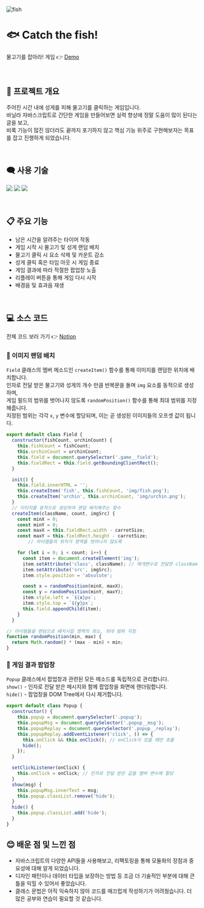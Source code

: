 ![fish](https://user-images.githubusercontent.com/110226567/213706360-87de7b9a-53ff-42d0-94ed-a0df788f815d.png)

# 🐟 Catch the fish!

물고기를 잡아라! 게임 👉 [Demo](https://gardenny.github.io/catch-the-fish/)

<br />

## 📢 프로젝트 개요

주어진 시간 내에 성게를 피해 물고기를 클릭하는 게임입니다.<br />
바닐라 자바스크립트로 간단한 게임을 만들어보면 실력 향상에 정말 도움이 많이 된다는 글을 보고,<br />
비록 기능이 많진 않더라도 끝까지 포기하지 않고 핵심 기능 위주로 구현해보자는 목표를 잡고 진행하게 되었습니다.

<br />

## 🗨️ 사용 기술

<p>
  <img src="https://img.shields.io/badge/HTML-e34f26?style=flat-square&logo=HTML5&logoColor=white" />
  <img src="https://img.shields.io/badge/CSS-1572b6?style=flat-square&logo=CSS3&logoColor=white" />
  <img src="https://img.shields.io/badge/JavaScript-f7df1e?style=flat-square&logo=JavaScript&logoColor=white" />
</p>

<br />

## 📋 주요 기능

- 남은 시간을 알려주는 타이머 작동
- 게임 시작 시 물고기 및 성게 랜덤 배치
- 물고기 클릭 시 요소 삭제 및 카운트 감소
- 성게 클릭 혹은 타임 아웃 시 게임 종료
- 게임 결과에 따라 적절한 팝업창 노출
- 리플레이 버튼을 통해 게임 다시 시작
- 배경음 및 효과음 재생

<br />

## 💻 소스 코드

전체 코드 보러 가기 👉 [Notion](https://imjone.notion.site/Catch-the-fish-0f2e6609e83d43e2838d933a9c9c5b39?pvs=4)

### 📍 이미지 랜덤 배치

`Field` 클래스의 멤버 메소드인 `createItem()` 함수를 통해 이미지를 랜덤한 위치에 배치합니다.<br />
인자로 전달 받은 물고기와 성게의 개수 만큼 반복문을 돌며 `img` 요소를 동적으로 생성하며,<br />
게임 필드의 범위를 벗어나지 않도록 `randomPosition()` 함수를 통해 최대 범위를 지정해줍니다.<br />
지정된 범위는 각각 `x`, `y` 변수에 할당되며, 이는 곧 생성된 이미지들의 오프셋 값이 됩니다.

```javascript
export default class Field {
  constructor(fishCount, urchinCount) {
    this.fishCount = fishCount;
    this.urchinCount = urchinCount;
    this.field = document.querySelector('.game__field');
    this.fieldRect = this.field.getBoundingClientRect();
  }

  init() {
    this.field.innerHTML = '';
    this.createItem('fish', this.fishCount, 'img/fish.png');
    this.createItem('urchin', this.urchinCount, 'img/urchin.png');
  }
  // 이미지를 동적으로 생성하여 랜덤 배치해주는 함수
  createItem(className, count, imgSrc) {
    const minX = 0;
    const minY = 0;
    const maxX = this.fieldRect.width - carrotSize;
    const maxY = this.fieldRect.height - carrotSize;
		// 아이템들의 위치가 영역을 벗어나지 않도록

    for (let i = 0; i < count; i++) {
      const item = document.createElement('img');
      item.setAttribute('class', className); // 매개변수로 전달한 className
      item.setAttribute('src', imgSrc);
      item.style.position = 'absolute';

      const x = randomPosition(minX, maxX);
      const y = randomPosition(minY, maxY);
      item.style.left = `${x}px`;
      item.style.top = `${y}px`;
      this.field.appendChild(item);
    }
  }

// 아이템들을 랜덤으로 배치시킬 영역의 최소, 최대 범위 지정
function randomPosition(min, max) {
  return Math.random() * (max - min) + min;
}
```

### 📍 게임 결과 팝업창

`Popup` 클래스에서 팝업창과 관련된 모든 메소드를 독립적으로 관리합니다.<br />
`show()` - 인자로 전달 받은 메시지와 함께 팝업창을 화면에 렌더링합니다.<br />
`hide()` - 팝업창을 DOM Tree에서 다시 제거합니다.

```javascript
export default class Popup {
  constructor() {
    this.popup = document.querySelector('.popup');
    this.popupMsg = document.querySelector('.popup__msg');
    this.popupReplay = document.querySelector('.popup__replay');
    this.popupReplay.addEventListener('click', () => {
      this.onClick && this.onClick(); // onClick이 있을 때만 호출
      hide();
    });
  }

  setClickListener(onClick) {
    this.onClick = onClick; // 인자로 전달 받은 값을 멤버 변수에 할당
  }
  show(msg) {
    this.popupMsg.innerText = msg;
    this.popup.classList.remove('hide');
  }
  hide() {
    this.popup.classList.add('hide');
  }
}
```

## 😊 배운 점 및 느낀 점

- 자바스크립트의 다양한 API들을 사용해보고, 리팩토링을 통해 모듈화의 장점과 중요성에 대해 알게 되었습니다.
- 디자인 패턴이나 데이터 타입을 보장하는 방법 등 조금 더 기술적인 부분에 대해 큰 틀을 익힐 수 있어서 좋았습니다.
- 클래스 문법은 아직 익숙하지 않아 코드를 매끄럽게 작성하기가 어려웠습니다. 더 많은 공부와 연습이 필요할 것 같습니다.
